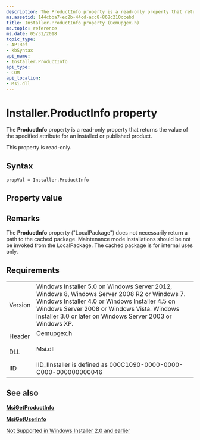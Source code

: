 ```yaml
---
description: The ProductInfo property is a read-only property that returns the value of the specified attribute for an installed or published product.
ms.assetid: 144cbba7-ec2b-44cd-acc8-868c210ccebd
title: Installer.ProductInfo property (Oemupgex.h)
ms.topic: reference
ms.date: 05/31/2018
topic_type: 
- APIRef
- kbSyntax
api_name: 
- Installer.ProductInfo
api_type: 
- COM
api_location: 
- Msi.dll
---
```


# Installer.ProductInfo property

The **ProductInfo** property is a read-only property that returns the value of the specified attribute for an installed or published product.

This property is read-only.

## Syntax


```JScript
propVal = Installer.ProductInfo
```



## Property value

## Remarks

The **ProductInfo** property ("LocalPackage") does not necessarily return a path to the cached package. Maintenance mode installations should be not be invoked from the LocalPackage. The cached package is for internal uses only.

## Requirements



|                    |                                                                                                                                                                                                                                                                       |
|--------------------|-----------------------------------------------------------------------------------------------------------------------------------------------------------------------------------------------------------------------------------------------------------------------|
| Version<br/> | Windows Installer 5.0 on Windows Server 2012, Windows 8, Windows Server 2008 R2 or Windows 7. Windows Installer 4.0 or Windows Installer 4.5 on Windows Server 2008 or Windows Vista. Windows Installer 3.0 or later on Windows Server 2003 or Windows XP.<br/> |
| Header<br/>  | <dl> <dt>Oemupgex.h</dt> </dl>                                                                                                                                                                                 |
| DLL<br/>     | <dl> <dt>Msi.dll</dt> </dl>                                                                                                                                                                                    |
| IID<br/>     | IID\_IInstaller is defined as 000C1090-0000-0000-C000-000000000046<br/>                                                                                                                                                                                         |



## See also

<dl> <dt>

[**MsiGetProductInfo**](/windows/desktop/api/Msi/nf-msi-msigetproductinfoa)
</dt> <dt>

[**MsiGetUserInfo**](/windows/desktop/api/Msi/nf-msi-msigetuserinfoa)
</dt> <dt>

[Not Supported in Windows Installer 2.0 and earlier](not-supported-in-windows-installer-version-2-0.md)
</dt> </dl>

 

 




